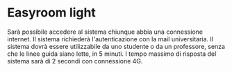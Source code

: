# Easyroom light
Sarà possibile accedere al sistema chiunque abbia una connessione internet.
Il sistema richiederà l'autenticazione con la mail universitaria.
Il sistema dovrà essere utilizzabile da uno studente o da un professore, senza che le linee guida siano lette, in 5 minuti.
I tempo massimo di risposta del sistema sarà di 2 secondi con connessione 4G.